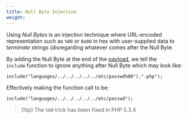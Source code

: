 ```yaml
---
title: Null Byte Injection
weight:
---
```


Using _Null Bytes_ is an injection technique where URL-encoded representation such as `%00` or `0x00` in hex with user-supplied data to _terminate_ strings (disregarding whatever comes after the Null Byte.

By adding the Null Byte at the end of the [payload](/knowledge/OffSec/glossary/payload.md), we tell the `include` function to ignore anything after Null Byte which may look like:

```
include("languages/../../../../../etc/passwd%00").".php");
```

Effectively making the function call to be:

```
include("languages/../../../../../etc/passwd");
```

> [!tip] The `%00` trick has been fixed in PHP 5.3.4
